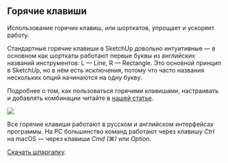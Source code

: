 ## Горячие клавиши

Использование горячих клавиш, или шорткатов, упрощает и ускоряет работу.

Стандартные горячие клавиши в SketchUp довольно интуитивные — в основном как шорткаты работают первые буквы из английских названий инструментов: L — Line, R — Rectangle. Это основной принцип в SketchUp, но в нём есть исключения, потому что часто названия нескольких опций начинаются на одну букву.

Подробнее о том, как пользоваться горячими клавишами, настраивать и добавлять комбинации читайте в [нашей статье](https://softculture.cc/blog/entries/articles/goryachie-klavishi-sketchup).

![](/img/SLT_10/1647596011_skp-hot-table_20_1_.png)

Все горячие клавиши работают в русском и английском интерфейсах программы. На PC большинство команд работают через клавишу _Сtrl_ на macOS — через клавиши _Cmd (⌘)_ или _Option_.  

[Скачать шпаргалку](https://softculture.s3.eu-central-1.amazonaws.com/static/blog/B252_Soft_Culture_Shortcuts_SketchUp.pdf).
